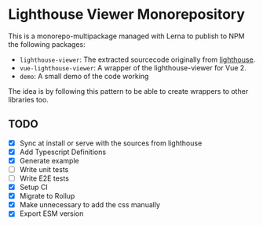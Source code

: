 # Lighthouse Viewer Monorepository

This is a monorepo-multipackage managed with Lerna to publish to NPM the following packages:

- `lighthouse-viewer`: The extracted sourcecode originally from [lighthouse](https://github.com/GoogleChrome/lighthouse).
- `vue-lighthouse-viewer`: A wrapper of the lighthouse-viewer for Vue 2.
- `demo`: A small demo of the code working

The idea is by following this pattern to be able to create wrappers to other libraries too.


## TODO
- [X] Sync at install or serve with the sources from lighthouse
- [x] Add Typescript Definitions
- [x] Generate example
- [ ] Write unit tests
- [ ] Write E2E tests
- [x] Setup CI
- [x] Migrate to Rollup
- [x] Make unnecessary to add the css manually 
- [x] Export ESM version

